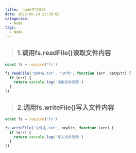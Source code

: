 ```yaml
---
title:  node学习笔记
date: 2022-06-29 22:39:02
categories:
  - Node
tags: 
  - Node
---
```


> ## 1.调用fs.readFile()读取文件内容

```js
const fs = require('fs')

fs.readFile('文件名.txt', 'utf8', function (err, dataStr) {
  if (err) {
    return console.log('读取文件失败')
  }
})
```

<!-- more -->
> ## 2.调用fs.writeFile()写入文件内容

```js
const fs = require('fs')

fs.writeFile('文件名.txt', newStr, function (err) {
  if (err) {
    return console.log('写入文件失败')
  }
})
```



